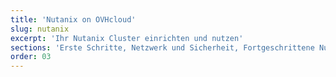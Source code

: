 ```yaml
---
title: 'Nutanix on OVHcloud'
slug: nutanix
excerpt: 'Ihr Nutanix Cluster einrichten und nutzen'
sections: 'Erste Schritte, Netzwerk und Sicherheit, Fortgeschrittene Nutzung, Backups, Upgrade, Diagnose, RACI, Disaster Recovery Plan'
order: 03
---
```

